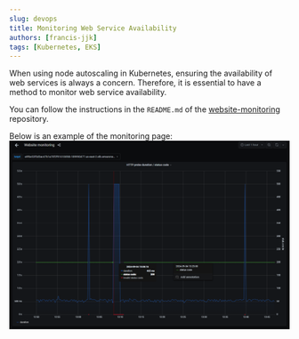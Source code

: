 ```yaml
---
slug: devops
title: Monitoring Web Service Availability
authors: [francis-jjk]
tags: [Kubernetes, EKS]
---
```


When using node autoscaling in Kubernetes, ensuring the availability of web services is always a concern. Therefore, it is essential to have a method to monitor web service availability.

You can follow the instructions in the `README.md` of the [website-monitoring](https://github.com/cloudpilot-ai/website-monitoring) repository.

Below is an example of the monitoring page:
![monitoring](./img/monitoring.png)
